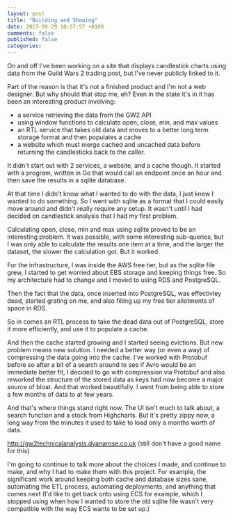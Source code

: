 ```yaml
---
layout: post
title: "Building and Showing"
date: 2017-09-29 10:57:57 +0100
comments: false
published: false
categories: 
---
```


On and off I've been working on a site that displays candlestick charts using data from the Guild Wars 2 trading post, but I've never publicly linked to it. 

Part of the reason is that it's not a finished product and I'm not a web designer. But why should that stop me, eh? Even in the state it's in it has been an interesting product involving:
 - a service retrieving the data from the GW2 API
 - using window functions to calculate open, close, min, and max values
 - an RTL service that takes old data and moves to a better long term storage format and then populates a cache
 - a website which must merge cached and uncached data before returning the candlesticks back to the caller.

It didn't start out with 2 services, a website, and a cache though. It started with a program, written in Go that would call an endpoint once an hour and then save the results in a sqlite database.

At that time I didn't know what I wanted to do with the data, I just knew I wanted to do something. So I went with sqlite as a format that I could easily move around and didn't really require any setup. It wasn't until I had decided on candlestick analysis that I had my first problem. 

Calculating open, close, min and max using sqlite proved to be an interesting problem. It was possible, with some interesting sub-queries, but I was only able to calculate the results one item at a time, and the larger the dataset, the slower the calculation got. But it worked. 

For the infrastructure, I was inside the AWS free tier, but as the sqlite file grew, I started to get worried about EBS storage and keeping things free. So my architecture had to change and I moved to using RDS and PostgreSQL.

Then the fact that the data, once inserted into PostgreSQL, was effectivley dead, started grating on me, and also filling up my free tier allotments of space in RDS.

So in comes an RTL process to take the dead data out of PostgreSQL, store it more efficiently, and use it to populate a cache.

And then the cache started growing and I started seeing evictions. But new problem means new solution. I needed a better way (or even a way) of compressing the data going into the cache. I've worked with Protobuf before so after a bit of a search around to see if Avro would be an immediate better fit, I decided to go with compression via Protobuf and also reworked the structure of the stored data as keys had now become a major source of bloat. And that worked beautifully. I went from being able to store a few months of data to at few years.

And that's where things stand right now. The UI isn't much to talk about, a search function and a stock from Highcharts. But it's pretty zippy now, a long way from the minutes it used to take to load only a months worth of data.

http://gw2technicalanalysis.dyanarose.co.uk (still don't have a good name for this)

I'm going to continue to talk more about the choices I made, and continue to make, and why I had to make them with this project. For example, the significant work around keeping both cache and database sizes sane, automating the ETL process, automating deployments, and anything that comes next (I'd like to get back onto using ECS for example, which I stopped using when how I wanted to store the old sqlite file wasn't very compatible with the way ECS wants to be set up.)
